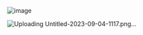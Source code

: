 ![image](https://github.com/dee161/system/assets/76099926/283b5fbb-0414-43ec-ad82-939ccdebc4c1)

![Uploading Untitled-2023-09-04-1117.png…]()
